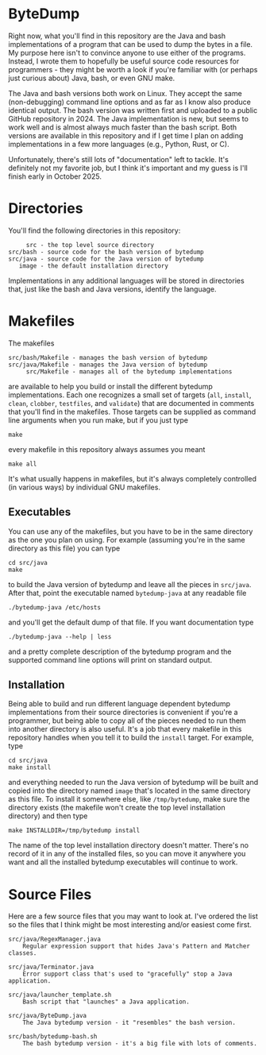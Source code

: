 # ByteDump

Right now, what you'll find in this repository are the Java and bash implementations
of a program that can be used to dump the bytes in a file. My purpose here isn't to
convince anyone to use either of the programs. Instead, I wrote them to hopefully be
useful source code resources for programmers - they might be worth a look if you're
familiar with (or perhaps just curious about) Java, bash, or even GNU make.

The Java and bash versions both work on Linux. They accept the same (non-debugging)
command line options and as far as I know also produce identical output. The bash
version was written first and uploaded to a public GitHub repository in 2024. The
Java implementation is new, but seems to work well and is almost always much faster
than the bash script. Both versions are available in this repository and if I get
time I plan on adding implementations in a few more languages (e.g., Python, Rust,
or C).

Unfortunately, there's still lots of "documentation" left to tackle. It's definitely
not my favorite job, but I think it's important and my guess is I'll finish early in
October 2025.

# Directories

You'll find the following directories in this repository:

         src - the top level source directory
    src/bash - source code for the bash version of bytedump
    src/java - source code for the Java version of bytedump
       image - the default installation directory

Implementations in any additional languages will be stored in directories that, just
like the bash and Java versions, identify the language.

# Makefiles

The makefiles

    src/bash/Makefile - manages the bash version of bytedump
    src/java/Makefile - manages the Java version of bytedump
         src/Makefile - manages all of the bytedump implementations

are available to help you build or install the different bytedump implementations.
Each one recognizes a small set of targets (`all`, `install`, `clean`, `clobber`,
`testfiles`, and `validate`) that are documented in comments that you'll find in
the makefiles. Those targets can be supplied as command line arguments when you
run make, but if you just type

    make

every makefile in this repository always assumes you meant

    make all

It's what usually happens in makefiles, but it's always completely controlled (in
various ways) by individual GNU makefiles.

## Executables

You can use any of the makefiles, but you have to be in the same directory as the
one you plan on using. For example (assuming you're in the same directory as this
file) you can type

    cd src/java
    make

to build the Java version of bytedump and leave all the pieces in `src/java`. After
that, point the executable named `bytedump-java` at any readable file

    ./bytedump-java /etc/hosts

and you'll get the default dump of that file. If you want documentation type

    ./bytedump-java --help | less

and a pretty complete description of the bytedump program and the supported command
line options will print on standard output.

## Installation

Being able to build and run different language dependent bytedump implementations
from their source directories is convenient if you're a programmer, but being able
to copy all of the pieces needed to run them into another directory is also useful.
It's a job that every makefile in this repository handles when you tell it to build
the `install` target. For example, type

    cd src/java
    make install

and everything needed to run the Java version of bytedump will be built and copied
into the directory named `image` that's located in the same directory as this file.
To install it somewhere else, like `/tmp/bytedump`, make sure the directory exists
(the makefile won't create the top level installation directory) and then type

    make INSTALLDIR=/tmp/bytedump install

The name of the top level installation directory doesn't matter. There's no record
of it in any of the installed files, so you can move it anywhere you want and all
the installed bytedump executables will continue to work.

# Source Files

Here are a few source files that you may want to look at. I've ordered the list
so the files that I think might be most interesting and/or easiest come first.

    src/java/RegexManager.java
        Regular expression support that hides Java's Pattern and Matcher classes.

    src/java/Terminator.java
        Error support class that's used to "gracefully" stop a Java application.

    src/java/launcher_template.sh
        Bash script that "launches" a Java application.

    src/java/ByteDump.java
        The Java bytedump version - it "resembles" the bash version.

    src/bash/bytedump-bash.sh
        The bash bytedump version - it's a big file with lots of comments.

